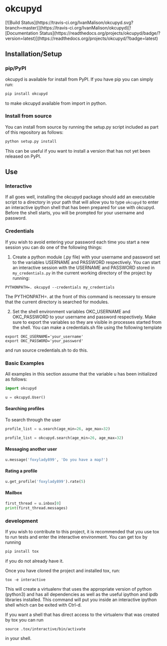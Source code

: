 <h1>okcupyd</h1>
[![Build Status](https://travis-ci.org/IvanMalison/okcupyd.svg?branch=master)](https://travis-ci.org/IvanMalison/okcupyd)[![Documentation Status](https://readthedocs.org/projects/okcupyd/badge/?version=latest)](https://readthedocs.org/projects/okcupyd/?badge=latest)

<h2>Installation/Setup</h2>

<h3>pip/PyPI</h3>

okcupyd is available for install from PyPI. If you have pip you can simply run:
```bash
pip install okcupyd
```
to make okcupyd available from import in python.

<h3>Install from source</h3>

You can install from source by running the setup.py script included as part of this repository as follows:

```bash
python setup.py install
```

This can be useful if you want to install a version that has not yet been released on PyPI.

<h2>Use</h2>

<h3>Interactive</h3>

If all goes well, installing the okcupyd package should add an executable script to a directory in your path that will allow you to type `okcupyd` to enter an interactive ipython shell that has been prepared for use with okcupyd. Before the shell starts, you will be prompted for your username and password.

<h3>Credentials</h3>

If you wish to avoid entering your password each time you start a new session you can do one of the following things:

1. Create a python module (.py file) with your username and password set to the variables USERNAME and PASSWORD respectively. You can start an interactive session with the USERNAME and PASSWORD stored in `my_credentials.py` in the current working directory of the project by running:

```shell
PYTHONPATH=. okcupyd --credentials my_credentials
```

The PYTHONPATH=. at the front of this command is necessary to ensure that the current directory is searched for modules.

2. Set the shell environment variables OKC_USERNAME and OKC_PASSWORD to your username and password respectively. Make sure to export the variables so they are visible in processes started from the shell. You can make a credentials.sh file using the following template

```shell
export OKC_USERNAME='your_username'
export OKC_PASSWORD='your_password'
```

and run source credentials.sh to do this.

<h3>Basic Examples</h3>

All examples in this section assume that the variable u has been initialized as follows:

```python
import okcupyd

u = okcupyd.User()
```

<h4>Searching profiles</h4>

To search through the user
```python
profile_list = u.search(age_min=26, age_max=32)
```

```python
profile_list = okcupyd.search(age_min=26, age_max=32)
```

<h4>Messaging another user</h4>

```python
u.message('foxylady899', 'Do you have a map?')
```

<h4>Rating a profile</h4>

```python
u.get_profile('foxylady899').rate(5)
```

<h4>Mailbox</h4>

```python
first_thread = u.inbox[0]
print(first_thread.messages)
```
<h3>development</h3>

If you wish to contribute to this project, it is recommended that you use tox to run tests and enter the interactive environment. You can get tox by running

```bash
pip install tox
```

if you do not already have it.

Once you have cloned the project and installed tox, run:

```shell
tox -e interactive
```

This will create a virtualenv that uses the appropriate version of python (python3) and has all dependencies as well as the useful ipython and ipdb libraries installed. This command will put you inside an interactive ipython shell which can be exited with Ctrl-d.

If you want a shell that has direct access to the virtualenv that was created by tox you can run

```shell
source .tox/interactive/bin/activate
```
in your shell.
